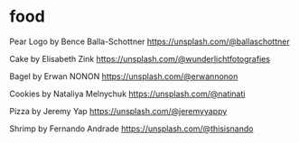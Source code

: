 # food
Pear Logo by Bence Balla-Schottner
https://unsplash.com/@ballaschottner

Cake by Elisabeth Zink
https://unsplash.com/@wunderlichtfotografies

Bagel by Erwan NONON
https://unsplash.com/@erwannonon

Cookies by Nataliya Melnychuk
https://unsplash.com/@natinati

Pizza by Jeremy Yap
https://unsplash.com/@jeremyyappy

Shrimp by Fernando Andrade
https://unsplash.com/@thisisnando
